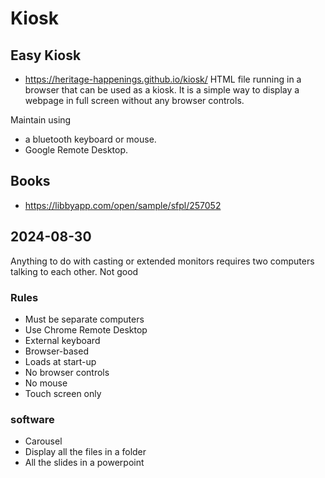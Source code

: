 # Kiosk

## Easy Kiosk

* https://heritage-happenings.github.io/kiosk/
HTML file running in a browser that can be used as a kiosk. It is a simple way to display a webpage in full screen without any browser controls.

Maintain using

* a bluetooth keyboard or mouse.
* Google Remote Desktop.

## Books

* https://libbyapp.com/open/sample/sfpl/257052


## 2024-08-30

Anything to do with casting or extended monitors requires two computers talking to each other. Not good

### Rules

* Must be separate computers
* Use Chrome Remote Desktop
* External keyboard
* Browser-based
* Loads at start-up
* No browser controls
* No mouse
* Touch screen only

### software

* Carousel
* Display all the files in a folder
* All the slides in a powerpoint
